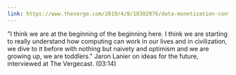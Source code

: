 ```yaml
---
link: https://www.theverge.com/2019/4/9/18302076/data-monetization-control-manipulation-economy-jaron-laniers-virtual-reality-vr-vergecast
---
```

"I think we are at the beginning of the beginning here. I think we are starting to really understand how computing can work in our lives and in civilization, we dive to it before with nothing but naivety and optimism and we are growing up, we are toddlers." Jaron Lanier on ideas for the future, interviewed at The Vergecast. (03:14)